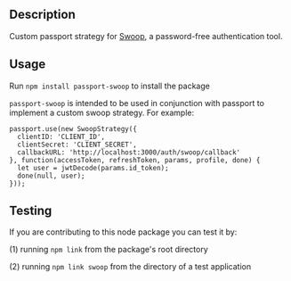 ## Description
Custom passport strategy for [Swoop](http://swoopnow.com), a password-free authentication tool. 

## Usage
Run `npm install passport-swoop` to install the package

`passport-swoop` is intended to be used in conjunction with passport to implement a custom swoop strategy. For example:

```
passport.use(new SwoopStrategy({
  clientID: 'CLIENT_ID',
  clientSecret: 'CLIENT_SECRET',
  callbackURL: 'http://localhost:3000/auth/swoop/callback'
}, function(accessToken, refreshToken, params, profile, done) {
  let user = jwtDecode(params.id_token);
  done(null, user);   
}));
```

## Testing

If you are contributing to this node package you can test it by:

(1) running `npm link` from the package's root directory

(2) running `npm link swoop` from the directory of a test application

